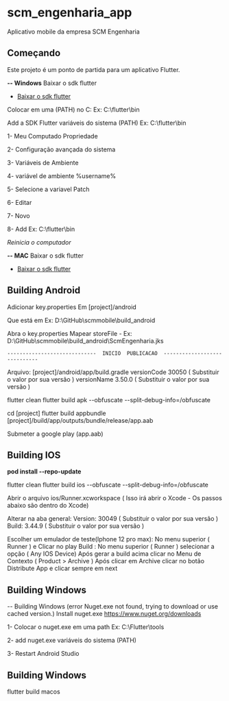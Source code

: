 # scm_engenharia_app

Aplicativo mobile da empresa SCM Engenharia

## Começando

Este projeto é um ponto de partida para um aplicativo Flutter.


  **-- Windows**
     Baixar o sdk flutter
  - [Baixar o sdk  flutter](https://github.com/flutter/flutter) 

 Colocar em uma (PATH)  no C: Ex: C:\flutter\bin

 Add a SDK  Flutter variáveis do sistema (PATH)   Ex: C:\flutter\bin
        
1- Meu Computado  Propriedade  
        
2- Configuração avançada do sistema
        
3- Variáveis de Ambiente
        
4- variável de ambiente %username%
        
5- Selecione a variavel Patch 
        
6- Editar
        
7- Novo
       
8- Add Ex: C:\flutter\bin

_Reinicia o computador_

**-- MAC**
Baixar o sdk flutter
- [Baixar o sdk  flutter](https://github.com/flutter/flutter)


##


## Building Android

Adicionar  key.properties  Em [project]/android 

Que está em Ex: D:\GitHub\scmmobile\build_android

Abra o key.properties 
Mapear storeFile -  Ex: D:\GitHub\scmmobile\build_android\ScmEngenharia.jks

    -----------------------------  INICIO  PUBLICACAO  -----------------------------
Arquivo: [project]/android/app/build.gradle
         versionCode 30050  ( Substituir o valor por sua versão )
         versionName 3.50.0 ( Substituir o valor por sua versão )

flutter clean
flutter build apk --obfuscate --split-debug-info=/obfuscate

cd [project]
flutter build appbundle
[project]/build/app/outputs/bundle/release/app.aab

Submeter a google play   (app.aab)

##

## Building IOS
**pod install --repo-update**

flutter clean
flutter build ios --obfuscate --split-debug-info=/obfuscate

Abrir o arquivo ios/Runner.xcworkspace  ( Isso irá abrir o Xcode - Os passos abaixo são dentro do Xcode)

Alterar na aba general:
        Version: 30049 ( Substituir o valor por sua versão )
        Build: 3.44.9  ( Substituir o valor por sua versão )

Escolher um emulador de teste(Iphone 12 pro max):  No menu superior ( Runner ) e Clicar no play
Build :  No menu superior ( Runner ) selecionar a opção ( Any IOS Device)
Após gerar a build acima clicar no Menu de Contexto ( Product >  Archive )
Após clicar em Archive clicar no botão Distribute App e clicar sempre em next

##

## Building Windows

-- Building Windows (error Nuget.exe not found, trying to download or use cached version.)
   Install nuget.exe
   https://www.nuget.org/downloads

1- Colocar o  nuget.exe em uma path Ex: C:\Flutter\tools

2- add nuget.exe variáveis do sistema  (PATH) 

3- Restart Android Studio

##

## Building Windows
flutter build macos
##
